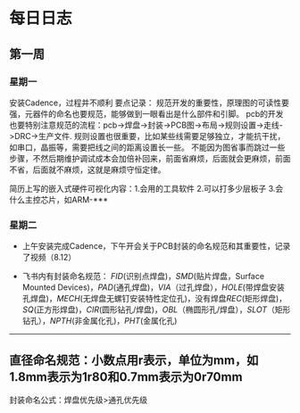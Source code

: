 # 每日日志
## 第一周
### 星期一
安装Cadence，过程并不顺利
 要点记录：
规范开发的重要性，原理图的可读性要强，元器件的命名也要规范，能够做到一眼看出是什么部件和引脚。
pcb的开发也要特别注意规范的流程：pcb->焊盘->封装->PCB图->布局->规则设置->走线->DRC->生产文件.
规则设置也很重要，比如某些线需要足够独立，才能抗干扰，如串口，晶振等，需要把线之间的距离设置长一些。
不能因为图省事而跳过一些步骤，不然后期维护调试成本会加倍补回来，前面省麻烦，后面就会更麻烦，前面不省，后面就不麻烦，这就是麻烦守恒定律。

简历上写的嵌入式硬件可视化内容：1.会用的工具软件 2.可以打多少层板子 3.会什么主控芯片，如ARM-***
### 星期二
* 上午安装完成Cadence，下午开会关于PCB封装的命名规范和其重要性，记录了视频（8.12）
- 飞书内有封装命名规范：
*FID*(识别点焊盘)，*SMD*(贴片焊盘，Surface Mounted Devices)，*PAD*(通孔焊盘)，*VIA*（过孔焊盘），*HOLE*(带焊盘安装孔焊盘)，*MECH*(无焊盘无螺钉安装特性定位孔)，没有焊盘*REC*(矩形焊盘)，*SQ*(正方形焊盘)，*CIR*(圆形钻孔/焊盘)，*OBL*（椭圆形孔/焊盘），*SLOT*（矩形钻孔），*NPTH*(非金属化孔)，*PHT*(金属化孔)
------------------------------------------------------------------------------------------------------------------
直径命名规范：小数点用r表示，单位为mm，如1.8mm表示为1r80和0.7mm表示为0r70mm
------------------------------------------------------------------------------------------------------------------
封装命名公式：焊盘优先级>通孔优先级